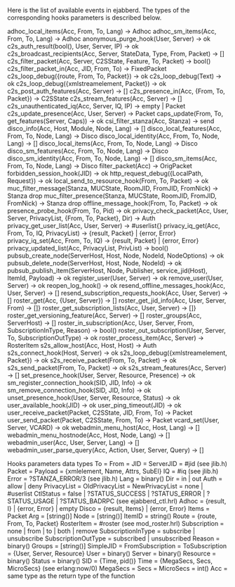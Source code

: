 Here is the list of available events in ejabberd. The types of the corresponding hooks parameters is described below.

adhoc_local_items(Acc, From, To, Lang) -> Adhoc
adhoc_sm_items(Acc, From, To, Lang) -> Adhoc
anonymous_purge_hook(User, Server) -> ok
c2s_auth_result(bool(), User, Server, IP) -> ok
c2s_broadcast_recipients(Acc, Server, StateData, Type, From, Packet) -> []
c2s_filter_packet(Acc, Server, C2SState, Feature, To, Packet) -> bool()
c2s_filter_packet_in(Acc, JID, From, To) -> FixedPacket
c2s_loop_debug({route, From, To, Packet}) -> ok
c2s_loop_debug(Text) -> ok
c2s_loop_debug({xmlstreamelement, Packet}) -> ok
c2s_post_auth_features(Acc, Server) -> []
c2s_presence_in(Acc, {From, To, Packet}) -> C2SState
c2s_stream_features(Acc, Server) -> []
c2s_unauthenticated_iq(Acc, Server, IQ, IP) -> empty | Packet
c2s_update_presence(Acc, User, Server) -> Packet
caps_update(From, To, get_features(Server, Caps)) -> ok
csi_filter_stanza(Acc, Stanza) -> send
disco_info(Acc, Host, Module, Node, Lang) -> []
disco_local_features(Acc, From, To, Node, Lang) -> Disco
disco_local_identity(Acc, From, To, Node, Lang) -> []
disco_local_items(Acc, From, To, Node, Lang) -> Disco
disco_sm_features(Acc, From, To, Node, Lang) -> Disco
disco_sm_identity(Acc, From, To, Node, Lang) -> []
disco_sm_items(Acc, From, To, Node, Lang) -> Disco
filter_packet(Acc) -> OrigPacket
forbidden_session_hook(JID) -> ok
http_request_debug({LocalPath, Request}) -> ok
local_send_to_resource_hook(From, To, Packet) -> ok
muc_filter_message(Stanza, MUCState, RoomJID, FromJID, FromNick) -> Stanza drop
muc_filter_presence(Stanza, MUCState, RoomJID, FromJID, FromNick) -> Stanza drop
offline_message_hook(From, To, Packet) -> ok
presence_probe_hook(From, To, Pid) -> ok
privacy_check_packet(Acc, User, Server, PrivacyList, {From, To, Packet}, Dir) -> Auth
privacy_get_user_list(Acc, User, Server) -> #userlist{}
privacy_iq_get(Acc, From, To, IQ, PrivacyList) -> {result, Packet} | {error, Error}
privacy_iq_set(Acc, From, To, IQ) -> {result, Packet} | {error, Error}
privacy_updated_list(Acc, PrivacyList, PrivList) -> bool()
pubsub_create_node(ServerHost, Host, Node, NodeId, NodeOptions) -> ok
pubsub_delete_node(ServerHost, Host, Node, NodeId) -> ok
pubsub_publish_item(ServerHost, Node, Publisher, service_jid(Host), ItemId, Payload) -> ok
register_user(User, Server) -> ok
remove_user(User, Server) -> ok
reopen_log_hook() -> ok
resend_offline_messages_hook(Acc, User, Server) -> []
resend_subscription_requests_hook(Acc, User, Server) -> []
roster_get(Acc, {User, Server}) -> []
roster_get_jid_info(Acc, User, Server, From) -> []}
roster_get_subscription_lists(Acc, User, Server) -> []}
roster_get_versioning_feature(Acc, Server) -> []
roster_groups(Acc, ServerHost) -> []
roster_in_subscription(Acc, User, Server, From, SubscriptionInType, Reason) -> bool()
roster_out_subscription(User, Server, To, SubscriptionOutType) -> ok
roster_process_item(Acc, Server) -> RosterItem
s2s_allow_host(Acc, Host, Host) -> Auth
s2s_connect_hook(Host, Server) -> ok
s2s_loop_debug({xmlstreamelement, Packet}) -> ok
s2s_receive_packet(From, To, Packet) -> ok
s2s_send_packet(From, To, Packet) -> ok
s2s_stream_features(Acc, Server) -> []
set_presence_hook(User, Server, Resource, Presence) -> ok
sm_register_connection_hook(SID, JID, Info) -> ok
sm_remove_connection_hook(SID, JID, Info) -> ok
unset_presence_hook(User, Server, Resource, Status) -> ok
user_available_hook(JID) -> ok
user_ping_timeout(JID) -> ok
user_receive_packet(Packet, C2SState, JID, From, To) -> Packet
user_send_packet(Packet, C2SState, From, To) -> Packet
vcard_set(User, Server, VCARD) -> ok
webadmin_menu_host(Acc, Host, Lang) -> []
webadmin_menu_hostnode(Acc, Host, Node, Lang) -> []
webadmin_user(Acc, User, Server, Lang) -> []
webadmin_user_parse_query(Acc, Action, User, Server, Query) -> []


Hooks parameters data types
To = From = JID = ServerJID = #jid (see jlib.h)
Packet = Payload = {xmlelement, Name, Attrs, SubEl}
IQ = #iq (see jlib.h)
Error = ?STANZA_ERROR/3 (see jlib.h)
Lang = binary()
Dir = in | out
Auth = allow | deny
PrivacyList = OldPrivacyList = NewPrivacyList = none | #userlist
CtlStatus = false | ?STATUS_SUCCESS | ?STATUS_ERROR | ?STATUS_USAGE | ?STATUS_BADRPC (see ejabberd_ctl.hrl)
Adhoc = {result, I} | {error, Error} | empty
Disco = {result, Items} | {error, Error}
Items = Packet
Arg = [string()]
Node = [string()]
ItemID = string()
Route = {route, From, To, Packet}
RosterItem = #roster (see mod_roster.hrl)
Subscription = none | from | to | both | remove
SubscriptionInType = subscribe | unsubscribe
SubscriptionOutType = subscribed | unsubscribed
Reason = binary()
Groups = [string()]
SimpleJID = FromSubscription = ToSubscription = {User, Server, Resource}
User = binary()
Server = binary()
Resource = binary()
Status = binary()
SID = {Time, pid()}
Time = {MegaSecs, Secs, MicroSecs} (see erlang:now/0)
MegaSecs = Secs = MicroSecs = int()
Acc = same type as the return type of the function
